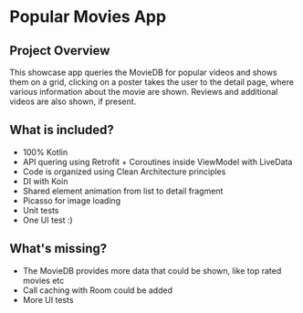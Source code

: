 # Popular Movies App

## Project Overview
This showcase app queries the MovieDB for popular videos and shows them on a grid, clicking on a poster takes the user to the detail page, where various information about the movie are shown. Reviews and additional videos are also shown, if present.

## What is included?
- 100% Kotlin
- API quering using Retrofit + Coroutines inside ViewModel with LiveData
- Code is organized using Clean Architecture principles
- DI with Koin
- Shared element animation from list to detail fragment
- Picasso for image loading
- Unit tests
- One UI test :)

## What's missing?
- The MovieDB provides more data that could be shown, like top rated movies etc
- Call caching with Room could be added
- More UI tests
